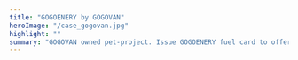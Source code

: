 ```yaml
---
title: "GOGOENERY by GOGOVAN"
heroImage: "/case_gogovan.jpg"
highlight: ""
summary: "GOGOVAN owned pet-project. Issue GOGOENERY fuel card to offer a discount to drivers"
---
```

